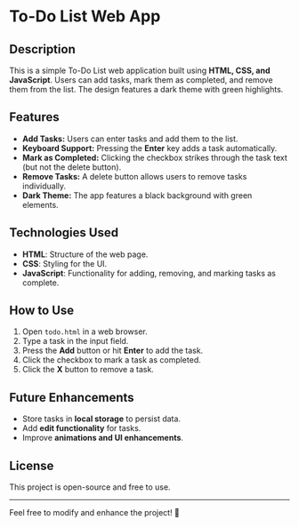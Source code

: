 # To-Do List Web App

## Description
This is a simple To-Do List web application built using **HTML, CSS, and JavaScript**. Users can add tasks, mark them as completed, and remove them from the list. The design features a dark theme with green highlights.

## Features
- **Add Tasks:** Users can enter tasks and add them to the list.
- **Keyboard Support:** Pressing the **Enter** key adds a task automatically.
- **Mark as Completed:** Clicking the checkbox strikes through the task text (but not the delete button).
- **Remove Tasks:** A delete button allows users to remove tasks individually.
- **Dark Theme:** The app features a black background with green elements.

## Technologies Used
- **HTML**: Structure of the web page.
- **CSS**: Styling for the UI.
- **JavaScript**: Functionality for adding, removing, and marking tasks as complete.

## How to Use
1. Open `todo.html` in a web browser.
2. Type a task in the input field.
3. Press the **Add** button or hit **Enter** to add the task.
4. Click the checkbox to mark a task as completed.
5. Click the **X** button to remove a task.


## Future Enhancements
- Store tasks in **local storage** to persist data.
- Add **edit functionality** for tasks.
- Improve **animations and UI enhancements**.

## License
This project is open-source and free to use.

---
Feel free to modify and enhance the project! 🚀